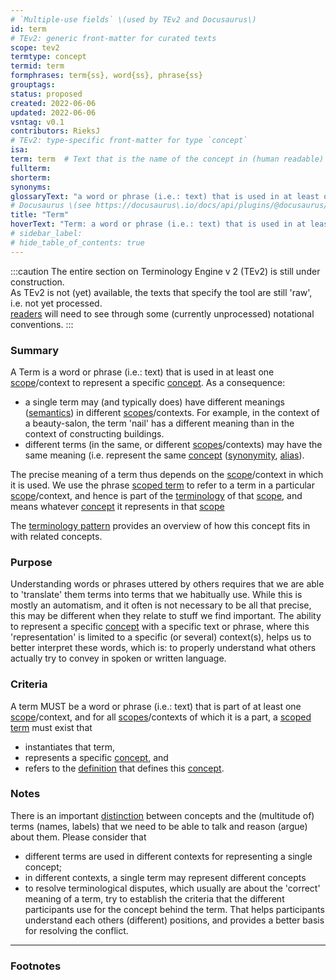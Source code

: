 ```yaml
---
# `Multiple-use fields` \(used by TEv2 and Docusaurus\)
id: term
# TEv2: generic front-matter for curated texts
scope: tev2
termtype: concept
termid: term
formphrases: term{ss}, word{ss}, phrase{ss}
grouptags:
status: proposed
created: 2022-06-06
updated: 2022-06-06
vsntag: v0.1
contributors: RieksJ
# TEv2: type-specific front-matter for type `concept`
isa:
term: term  # Text that is the name of the concept in (human readable) texts.
fullterm:
shorterm:
synonyms:
glossaryText: "a word or phrase (i.e.: text) that is used in at least one [scope](@)/context to represent a specific [concept](@)."
# Docusaurus \(see https://docusaurus\.io/docs/api/plugins/@docusaurus/plugin-content-docs#markdown-front-matter\):
title: "Term"
hoverText: "Term: a word or phrase (i.e.: text) that is used in at least one Scope/context to represent a specific Concept."
# sidebar_label:
# hide_table_of_contents: true
---
```


:::caution
The entire section on Terminology Engine v 2 (TEv2) is still under construction.<br/>
As TEv2 is not (yet) available, the texts that specify the tool are still 'raw', i.e. not yet processed.<br/>[readers](@) will need to see through some (currently unprocessed) notational conventions.
:::

### Summary
A Term is a word or phrase (i.e.: text) that is used in at least one [scope](@)/context to represent a specific [concept](@). As a consequence:
- a single term may (and typically does) have different meanings ([semantics](@)) in different [scopes](@)/contexts. For example, in the context of a beauty-salon, the term 'nail' has a different meaning than in the context of constructing buildings.
- different terms (in the same, or different [scopes](@)/contexts) may have the same meaning (i.e. represent the same [concept](@) ([synonymity](https://en.wikipedia.org/wiki/Synonym), [alias](https://www.merriam-webster.com/dictionary/alias)).

The precise meaning of a term thus depends on the [scope](@)/context in which it is used. We use the phrase [scoped term](@) to refer to a term in a particular [scope](@)/context, and hence is part of the [terminology](@) of that [scope](@), and means whatever [concept](@) it represents in that [scope](@)

The [terminology pattern](pattern-terminology@) provides an overview of how this concept fits in with related concepts.

### Purpose
Understanding words or phrases uttered by others requires that we are able to 'translate' them terms into terms that we habitually use. While this is mostly an automatism, and it often is not necessary to be all that precise, this may be different when they relate to stuff we find important. The ability to represent a specific [concept](@) with a specific text or phrase, where this 'representation' is limited to a specific (or several) context(s), helps us to better interpret these words, which is: to properly understand what others actually try to convey in spoken or written language.

### Criteria
A term MUST be a word or phrase (i.e.: text) that is part of at least one [scope](@)/context, and for all [scopes](@)/contexts of which it is a part, a [scoped term](@) must exist that
- instantiates that term,
- represents a specific [concept](@), and
- refers to the [definition](@) that defines this [concept](@).

### Notes
There is an important [distinction](https://simple.wikipedia.org/wiki/Concept) between concepts and the (multitude of) terms (names, labels) that we need to be able to talk and reason (argue) about them. Please consider that

* different terms are used in different contexts for representing a single concept;
* in different contexts, a single term may represent different concepts
* to resolve terminological disputes, which usually are about the 'correct' meaning of a term, try to establish the criteria that the different participants use for the concept behind the term. That helps participants understand each others (different) positions, and provides a better basis for resolving the conflict.

---
### Footnotes

[^1]: WikiPedia has a concise [explanation of concepts](https://en.wikipedia.org/wiki/Concept). We use the term 'concept' as a [mental representation](https://en.wikipedia.org/wiki/Mental_representation).

[^2]: For the difference between 'Concept' and 'Term', see https://simple.wikipedia.org/wiki/Concept.
